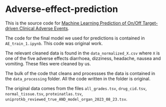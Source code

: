 # Adverse-effect-prediction

This is the source code for [Machine Learning Prediction of On/Off Target-driven Clinical Adverse Events](https://doi.org/10.1007/s11095-024-03742-x).

The code for the final model we used for predictions is contained in `AE_train_1.ipynb`.
This code was original work.

The relevant cleaned data is found in the `data_normalized_X.csv` where `X` is one of the 
five adverse effects diarrhoea, dizziness, headache, nausea and vomiting.
These files were cleaned by us.

The bulk of the code that cleans and processses the data is contained in the 
`data_processing` folder. All the code written in the folder is original.

The original data comes from the files `all_grades.tsv`, `drug_cid.tsv`, `normal_tissue.tsv`,
`proteinatlas.tsv`, `uniprotkb_reviewed_true_AND_model_organ_2023_08_23.tsv`. 
